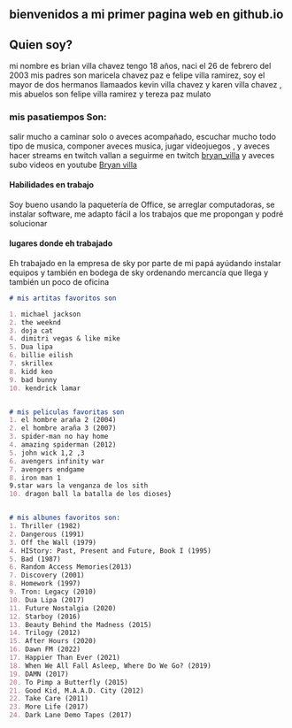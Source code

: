 ## bienvenidos a mi primer pagina web en github.io

## Quien soy? 


mi nombre es brian villa chavez tengo 18 años, naci el 26 de febrero del 2003 mis padres son maricela chavez paz e felipe villa ramirez, soy el mayor de dos hermanos llamaados 
kevin villa chavez y karen villa chavez , mis abuelos son felipe villa ramirez y tereza paz mulato 

### mis pasatiempos Son:
salir mucho a caminar solo o aveces acompañado, escuchar mucho todo tipo de musica, componer aveces musica, jugar videojuegos , y aveces hacer streams  en twitch vallan a seguirme en twitch [bryan_villa](https://www.twitch.tv/bryan_villa) y aveces subo videos en youtube [Bryan villa](https://www.youtube.com/channel/UCplUcqKZCYDmZ1DvvOo_R5A)

#### Habilidades en trabajo
Soy bueno usando la paquetería de Office, se arreglar computadoras, se instalar software, me adapto fácil a los trabajos que me propongan y podré solucionar 

#### lugares donde eh trabajado 
Eh trabajado en la empresa de sky por parte de mi papá ayúdando instalar equipos y también en bodega de sky ordenando mercancía que llega y también un poco de oficina 

```markdown
# mis artitas favoritos son 

1. michael jackson
2. the weeknd 
3. doja cat
4. dimitri vegas & like mike 
5. Dua lipa 
6. billie eilish 
7. skrillex 
8. kidd keo 
9. bad bunny
10. kendrick lamar


# mis peliculas favoritas son 
1. el hombre araña 2 (2004) 
2. el hombre araña 3 (2007)
3. spider-man no hay home 
4. amazing spiderman (2012)
5. john wick 1,2 ,3 
6. avengers infinity war 
7. avengers endgame
8. iron man 1 
9.star wars la venganza de los sith 
10. dragon ball la batalla de los dioses}


# mis albunes favoritos son:
1. Thriller (1982) 
2. Dangerous (1991)
3. Off the Wall (1979)
4. HIStory: Past, Present and Future, Book I (1995) 
5. Bad (1987) 
6. Random Access Memories(2013)
7. Discovery (2001) 
8. Homework (1997) 
9. Tron: Legacy (2010)
10. Dua Lipa (2017) 
11. Future Nostalgia (2020)
12. Starboy (2016) 
13. Beauty Behind the Madness (2015)
14. Trilogy (2012)
15. After Hours (2020)
16. Dawn FM (2022)
17. Happier Than Ever (2021) 
18. When We All Fall Asleep, Where Do We Go? (2019)
19. DAMN (2017)
20. To Pimp a Butterfly (2015)
21. Good Kid, M.A.A.D. City (2012)
22. Take Care (2011)
23. More Life (2017)
24. Dark Lane Demo Tapes (2017)














```





